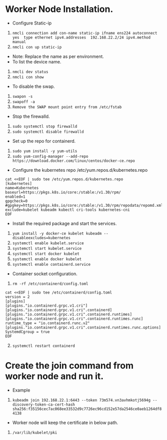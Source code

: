 # Worker Node Installation.
* Configure Static-ip
1. `nmcli connection add con-name static-ip ifname ens224 autoconnect yes  type ethernet ipv4.addresses  192.168.22.2/24 ipv4.method manual`
2. `nmcli con up static-ip`
* Note: Replace the name as per environment.
* To list the device name.
1. `nmcli dev status`
2. `nmcli con show`

* To disable the swap.
1. `swapon -s`
2. `swapoff -a`
3. `Remove the SWAP mount point entry from /etc/fstab`

* Stop the firewalld.
1. `sudo systemctl stop firewalld`
2. `sudo systemctl disable firewalld`

* Set up the repo for containerd.
1. `sudo yum install -y yum-utils`
2. `sudo yum-config-manager --add-repo https://download.docker.com/linux/centos/docker-ce.repo`

* Configure the kubernetes repo /etc/yum.repos.d/kubernetes.repo
```
cat <<EOF | sudo tee /etc/yum.repos.d/kubernetes.repo
[kubernetes]
name=Kubernetes
baseurl=https://pkgs.k8s.io/core:/stable:/v1.30/rpm/
enabled=1
gpgcheck=0
#gpgkey=https://pkgs.k8s.io/core:/stable:/v1.30/rpm/repodata/repomd.xml.key
exclude=kubelet kubeadm kubectl cri-tools kubernetes-cni
EOF
``` 

* Install the required package and start the services.
1. `yum install -y docker-ce kubelet kubeadm --disableexcludes=kubernetes`
2. `systemctl enable kubelet.service`
3. `systemctl start kubelet.service`
4. `systemctl start docker kubelet`
5. `systemctl enable docker kubelet`
6. `systemctl enable containerd.service`

* Container socket configuration.
1. `rm -rf /etc/containerd/config.toml`

```
cat <<EOF | sudo tee /etc/containerd/config.toml
version = 2
[plugins]
[plugins."io.containerd.grpc.v1.cri"]
[plugins."io.containerd.grpc.v1.cri".containerd]
[plugins."io.containerd.grpc.v1.cri".containerd.runtimes]
[plugins."io.containerd.grpc.v1.cri".containerd.runtimes.runc]
runtime_type = "io.containerd.runc.v2"
[plugins."io.containerd.grpc.v1.cri".containerd.runtimes.runc.options]
SystemdCgroup = true
EOF
```

2. `systemctl restart containerd`


# Create the join command from worker node and run it.
* Example
1. `kubeadm join 192.168.22.1:6443 --token 73m574.vn3avhmkotj5694g --discovery-token-ca-cert-hash sha256:f35156cec7ac068ee33532d9c7726ec96cd152e57da2546ce0aeb1264df84138`

* Worker node will keep the certificate in below path.
1. `/var/lib/kubelet/pki`



